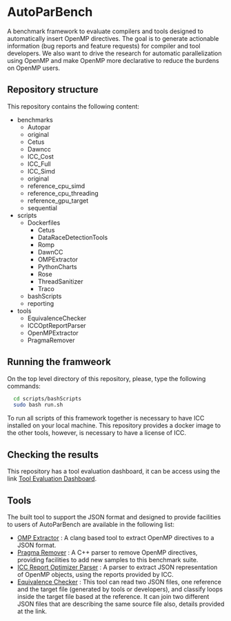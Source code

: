 # AutoParBench

A benchmark framework to evaluate compilers and tools designed to automatically insert OpenMP directives. The goal is to generate actionable information (bug reports and feature requests) for compiler and tool developers. We also want to drive the research for automatic parallelization using OpenMP and make OpenMP more declarative to reduce the burdens on OpenMP users.

## Repository structure

This repository contains the following content:

* benchmarks
  * Autopar
  * original
  * Cetus
  * Dawncc
  * ICC_Cost
  * ICC_Full
  * ICC_Simd
  * original
  * reference_cpu_simd
  * reference_cpu_threading
  * reference_gpu_target
  * sequential
* scripts
  * Dockerfiles
    * Cetus
    *  DataRaceDetectionTools
      * Romp 
    * DawnCC
    * OMPExtractor
    * PythonCharts
    * Rose
    * ThreadSanitizer
    * Traco
  * bashScripts
  * reporting
* tools
  * EquivalenceChecker
  * ICCOptReportParser
  * OpenMPExtractor
  * PragmaRemover
  
 ## Running the framweork
  
On the top level directory of this repository, please, type the following commands:
 
 ```bash
   cd scripts/bashScripts
   sudo bash run.sh
 ```
 
 To run all scripts of this framework together is necessary to have ICC installed on your
 local machine. This repository provides a docker image to the other tools, however, is
 necessary to have a license of ICC. 
 
  ## Checking the results

This repository has a tool evaluation dashboard, it can be access using the link [Tool Evaluation Dashboard](https://github.com/gleisonsdm/AutoParBench/blob/master/reports/Tool-Evaluation-Dashboard.md).

  ## Tools

The built tool to support the JSON format and designed to provide facilities to users of AutoParBench are available in the following list:

 * [OMP Extractor](https://github.com/gleisonsdm/AutoParBench/blob/master/docs/OMP_Extractor.md) : A clang based tool to extract OpenMP directives to a JSON format.
 * [Pragma Remover](https://github.com/gleisonsdm/AutoParBench/blob/master/docs/PragmaRemover.md) : A C++ parser to remove OpenMP directives, providing facilities to add new samples to this benchmark suite.
 * [ICC Report Optimizer Parser](https://github.com/gleisonsdm/AutoParBench/blob/master/docs/ICCOptReportParser.md) : A parser to extract JSON representation of OpenMP objects, using the reports provided by ICC.
 * [Equivalence Checker](https://github.com/gleisonsdm/AutoParBench/blob/master/docs/EquivalenceChecker.md) : This tool can read two JSON files, one reference and the target file (generated by tools or developers), and classify loops inside the target file based at the reference. It can join two different JSON files that are describing the same source file also, details provided at the link.
 
